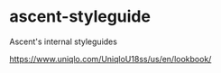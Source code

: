 # ascent-styleguide
Ascent's internal styleguides

https://www.uniqlo.com/UniqloU18ss/us/en/lookbook/
